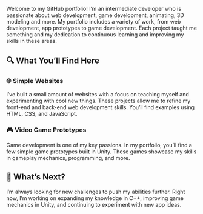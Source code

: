 Welcome to my GitHub portfolio! I’m an intermediate developer who is passionate about web development, game development, animating, 3D modeling and more. My portfolio includes a variety of work, from web development, app prototypes to game development. Each project taught me something and my dedication to continuous learning and improving my skills in these areas.

## 🔍 What You’ll Find Here

### 🌐 **Simple Websites**  
I’ve built a small amount of websites with a focus on teaching myself and experimenting with cool new things. These projects allow me to refine my front-end and back-end web development skills. You’ll find examples using HTML, CSS, and JavaScript.

### 🎮 **Video Game Prototypes**  
Game development is one of my key passions. In my portfolio, you’ll find a few simple game prototypes built in Unity. These games showcase my skills in gameplay mechanics, programming, and more.

## 🚀 What’s Next?

I’m always looking for new challenges to push my abilities further. Right now, I’m working on expanding my knowledge in C++, improving game mechanics in Unity, and continuing to experiment with new app ideas.
